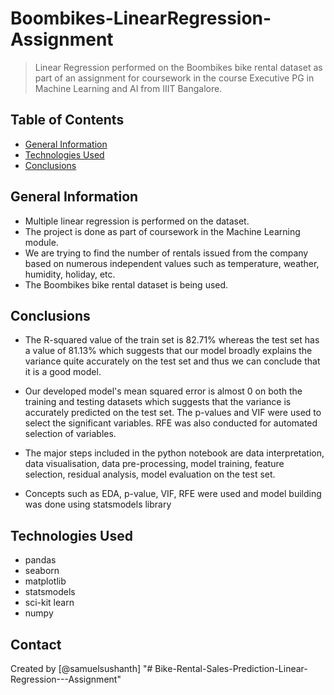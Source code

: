 # Boombikes-LinearRegression-Assignment 
> Linear Regression performed on the Boombikes bike rental dataset as part of an assignment for coursework in the course Executive PG in Machine Learning and AI from IIIT Bangalore. 

## Table of Contents
* [General Information](#general-information)
* [Technologies Used](#technologies-used)
* [Conclusions](#conclusions)

## General Information
- Multiple linear regression is performed on the dataset.
- The project is done as part of coursework in the Machine Learning module. 
- We are trying to find the number of rentals issued from the company based on numerous independent values such as temperature, weather, humidity, holiday, etc. 
- The Boombikes bike rental dataset is being used. 

## Conclusions
- The R-squared value of the train set is 82.71% whereas the test set has a value of 81.13% which suggests that our model broadly explains the variance quite accurately on the test set and thus we can conclude that it is a good model.

- Our developed model's mean squared error is almost 0 on both the training and testing datasets which suggests that the variance is accurately predicted on the test set. The p-values and VIF were used to select the significant variables. RFE was also conducted for automated selection of variables.

- The major steps included in the python notebook are data interpretation, data visualisation, data pre-processing, model training, feature selection, residual analysis, model evaluation on the test set. 

- Concepts such as EDA, p-value, VIF, RFE were used and model building was done using statsmodels library

## Technologies Used
- pandas
- seaborn
- matplotlib
- statsmodels
- sci-kit learn
- numpy

## Contact
Created by [@samuelsushanth] 
"# Bike-Rental-Sales-Prediction-Linear-Regression---Assignment" 
